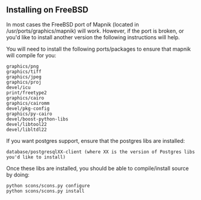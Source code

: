 <!-- Name: FreeBSDInstallation -->
<!-- Version: 3 -->
<!-- Last-Modified: 2010/11/23 09:40:38 -->
<!-- Author: bcrosby -->
## Installing on FreeBSD

In most cases the FreeBSD port of Mapnik (located in /usr/ports/graphics/mapnik) will work. However, if the port is broken, or you'd like to install another version the following instructions will help.

You will need to install the following ports/packages to ensure that mapnik will compile for you:



    graphics/png
    graphics/tiff
    graphics/jpeg
    graphics/proj
    devel/icu
    print/freetype2
    graphics/cairo
    graphics/cairomm
    devel/pkg-config
    graphics/py-cairo
    devel/boost-python-libs
    devel/libtool22
    devel/libltdl22

If you want postgres support, ensure that the postgres libs are installed:


    database/postgresqlXX-client (where XX is the version of Postgres libs you'd like to install)

Once these libs are installed, you should be able to compile/install source by doing:


    python scons/scons.py configure
    python scons/scons.py install
